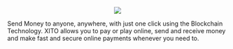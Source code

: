 <p align="center">
  <img src="http://www.jamtechnologies.co/xitologo.png">
</p>

Send Money to anyone, anywhere, with just one click using the Blockchain Technology. XITO allows you to pay or play online, send and receive money and make fast and secure online payments whenever you need to.
